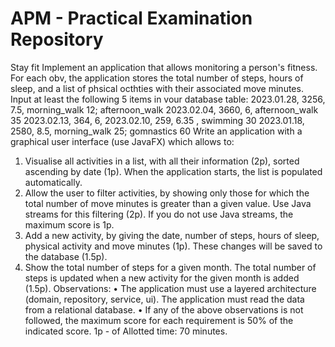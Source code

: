 # APM - Practical Examination Repository
Stay fit
Implement an application that allows monitoring a person's fitness. For each obv, the application stores the total number of steps, hours of sleep, and a list of phsical octhties with their associated move minutes. Input at least the following 5 items in vour database table:
2023.01.28, 3256, 7.5, morning_walk 12; afternoon_walk
2023.02.04,
3660, 6, afternoon_walk 35
2023.02.13, 364, 6,
2023.02.10, 259,
6.35 , swimming 30
2023.01.18, 2580, 8.5, morning_walk 25; gomnastics 60
Write an application with a graphical user interface (use JavaFX) which allows to:
1. Visualise all activities in a list, with all their information (2p), sorted ascending by date (1p). When the application starts, the list is populated automatically.
2. Allow the user to filter activities, by showing only those for which the total number of move minutes is greater than a given value. Use Java streams for this filtering (2p). If you do not use Java streams, the maximum score is 1p.
3. Add a new activity, by giving the date, number of steps, hours of sleep, physical activity and move minutes (1p). These changes will be saved to the database (1.5p).
4. Show the total number of steps for a given month. The total number of steps is updated when a new activity for the given month is added (1.5p).
   Observations:
   • The application must use a layered architecture (domain, repository, service, ui).
   The application must read the data from a relational database.
   • If any of the above observations is not followed, the maximum score for each requirement is 50% of the indicated score.
   1p - of
   Allotted time: 70 minutes.